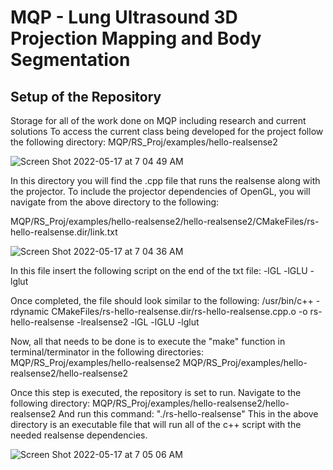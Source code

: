 # MQP - Lung Ultrasound 3D Projection Mapping and Body Segmentation
## Setup of the Repository
Storage for all of the work done on MQP including research and current solutions
To access the current class being developed for the project follow the following directory:
MQP/RS_Proj/examples/hello-realsense2 

![Screen Shot 2022-05-17 at 7 04 49 AM](https://user-images.githubusercontent.com/81708456/168797223-9599c692-7b67-40b1-bd78-5062914c8e84.png)

In this directory you will find the .cpp file that runs the realsense along with the projector.
To include the projector dependencies of OpenGL, you will navigate from the above directory to the 
following:

MQP/RS_Proj/examples/hello-realsense2/hello-realsense2/CMakeFiles/rs-hello-realsense.dir/link.txt

 ![Screen Shot 2022-05-17 at 7 04 36 AM](https://user-images.githubusercontent.com/81708456/168797127-1dc3847f-3c24-4cc5-bf6f-8c2f143e537c.png)

In this file insert the following script on the end of the txt file:
 -lGL -lGLU -lglut

Once completed, the file should look similar to the following:
/usr/bin/c++    -rdynamic CMakeFiles/rs-hello-realsense.dir/rs-hello-realsense.cpp.o  -o rs-hello-realsense  -lrealsense2 -lGL -lGLU -lglut

Now, all that needs to be done is to execute the "make" function in terminal/terminator in the following directories:
MQP/RS_Proj/examples/hello-realsense2 
MQP/RS_Proj/examples/hello-realsense2/hello-realsense2 

Once this step is executed, the repository is set to run. Navigate to the following directory:
MQP/RS_Proj/examples/hello-realsense2/hello-realsense2 
And run this command: "./rs-hello-realsense"
This in the above directory is an executable file that will run all of the c++ script with the needed realsense dependencies.

![Screen Shot 2022-05-17 at 7 05 06 AM](https://user-images.githubusercontent.com/81708456/168797287-789ac050-b691-482a-beb2-16f5c2e889ad.png)
